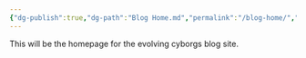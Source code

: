 ```yaml
---
{"dg-publish":true,"dg-path":"Blog Home.md","permalink":"/blog-home/","tags":["gardenEntry"]}
---
```


This will be the homepage for the evolving cyborgs blog site.
